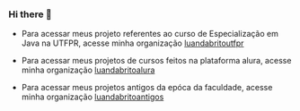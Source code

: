 ### Hi there 👋

- Para acessar meus projeto referentes ao curso de Especialização em Java na UTFPR, acesse minha organização [luandabritoutfpr](https://github.com/orgs/luandabritoutfpr/repositories)
- Para acessar meus projetos de cursos feitos na plataforma alura, acesse minha organização [luandabritoalura](https://github.com/orgs/luandabritoalura/repositories)

- Para acessar meus projetos antigos da epóca da faculdade, acesse minha organização [luandabritoantigos](https://github.com/orgs/luandabritoantigos/repositories)

<!--
**luandabrito/luandabrito** is a ✨ _special_ ✨ repository because its `README.md` (this file) appears on your GitHub profile.

Here are some ideas to get you started:

- 🔭 I’m currently working on ...
- 🌱 I’m currently learning ...
- 👯 I’m looking to collaborate on ...
- 🤔 I’m looking for help with ...
- 💬 Ask me about ...
- 📫 How to reach me: ...
- 😄 Pronouns: ...
- ⚡ Fun fact: ...
-->

